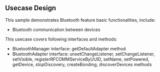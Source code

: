 ## Usecase Design

This sample demonstrates Bluetooth feature basic functionalities, include:

* Bluetooth communication between devices

This usecase covers following interfaces and methods:

* BluetoothManager interface: getDefaultAdapter method
* BluetoothAdapter interface: unsetChangeListener, setChangeListener, setVisible, registerRFCOMMServiceByUUID, setName, setPowered, getDevice, stopDiscovery, createBonding, discoverDevices methods

